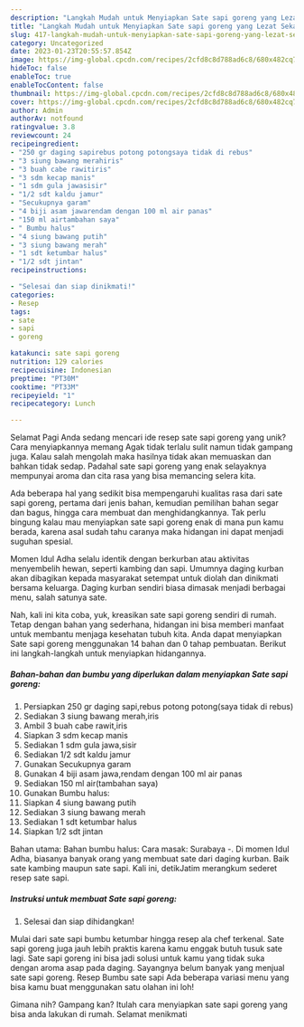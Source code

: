 ```yaml
---
description: "Langkah Mudah untuk Menyiapkan Sate sapi goreng yang Lezat Sekali, Enak"
title: "Langkah Mudah untuk Menyiapkan Sate sapi goreng yang Lezat Sekali, Enak"
slug: 417-langkah-mudah-untuk-menyiapkan-sate-sapi-goreng-yang-lezat-sekali-enak
category: Uncategorized
date: 2023-01-23T20:55:57.854Z
image: https://img-global.cpcdn.com/recipes/2cfd8c8d788ad6c8/680x482cq70/sate-sapi-goreng-foto-resep-utama.jpg
hideToc: false
enableToc: true
enableTocContent: false
thumbnail: https://img-global.cpcdn.com/recipes/2cfd8c8d788ad6c8/680x482cq70/sate-sapi-goreng-foto-resep-utama.jpg
cover: https://img-global.cpcdn.com/recipes/2cfd8c8d788ad6c8/680x482cq70/sate-sapi-goreng-foto-resep-utama.jpg
author: Admin
authorAv: notfound
ratingvalue: 3.8
reviewcount: 24
recipeingredient:
- "250 gr daging sapirebus potong potongsaya tidak di rebus"
- "3 siung bawang merahiris"
- "3 buah cabe rawitiris"
- "3 sdm kecap manis"
- "1 sdm gula jawasisir"
- "1/2 sdt kaldu jamur"
- "Secukupnya garam"
- "4 biji asam jawarendam dengan 100 ml air panas"
- "150 ml airtambahan saya"
- " Bumbu halus"
- "4 siung bawang putih"
- "3 siung bawang merah"
- "1 sdt ketumbar halus"
- "1/2 sdt jintan"
recipeinstructions:

- "Selesai dan siap dinikmati!"
categories:
- Resep
tags:
- sate
- sapi
- goreng

katakunci: sate sapi goreng 
nutrition: 129 calories
recipecuisine: Indonesian
preptime: "PT30M"
cooktime: "PT33M"
recipeyield: "1"
recipecategory: Lunch

---
```



Selamat Pagi Anda sedang mencari ide resep sate sapi goreng yang unik? Cara menyiapkannya memang Agak tidak terlalu sulit namun tidak gampang juga. Kalau salah mengolah maka hasilnya tidak akan memuaskan dan bahkan tidak sedap. Padahal sate sapi goreng yang enak selayaknya mempunyai aroma dan cita rasa yang bisa memancing selera kita.


Ada beberapa hal yang sedikit bisa mempengaruhi kualitas rasa dari sate sapi goreng, pertama dari jenis bahan, kemudian pemilihan bahan segar dan bagus, hingga cara membuat dan menghidangkannya. Tak perlu bingung kalau mau menyiapkan sate sapi goreng enak di mana pun kamu berada, karena asal sudah tahu caranya maka hidangan ini dapat menjadi suguhan spesial.

Momen Idul Adha selalu identik dengan berkurban atau aktivitas menyembelih hewan, seperti kambing dan sapi. Umumnya daging kurban akan dibagikan kepada masyarakat setempat untuk diolah dan dinikmati bersama keluarga. Daging kurban sendiri biasa dimasak menjadi berbagai menu, salah satunya sate.


Nah, kali ini kita coba, yuk, kreasikan sate sapi goreng sendiri di rumah. Tetap dengan bahan yang sederhana, hidangan ini bisa memberi manfaat untuk membantu menjaga kesehatan tubuh kita. Anda dapat menyiapkan Sate sapi goreng menggunakan 14 bahan dan 0 tahap pembuatan. Berikut ini langkah-langkah untuk menyiapkan hidangannya.

<!--inarticleads1-->

##### Bahan-bahan dan bumbu yang diperlukan dalam menyiapkan Sate sapi goreng:

1. Persiapkan 250 gr daging sapi,rebus potong potong(saya tidak di rebus)
1. Sediakan 3 siung bawang merah,iris
1. Ambil 3 buah cabe rawit,iris
1. Siapkan 3 sdm kecap manis
1. Sediakan 1 sdm gula jawa,sisir
1. Sediakan 1/2 sdt kaldu jamur
1. Gunakan Secukupnya garam
1. Gunakan 4 biji asam jawa,rendam dengan 100 ml air panas
1. Sediakan 150 ml air(tambahan saya)
1. Gunakan  Bumbu halus:
1. Siapkan 4 siung bawang putih
1. Sediakan 3 siung bawang merah
1. Sediakan 1 sdt ketumbar halus
1. Siapkan 1/2 sdt jintan


Bahan utama: Bahan bumbu halus: Cara masak: Surabaya -. Di momen Idul Adha, biasanya banyak orang yang membuat sate dari daging kurban. Baik sate kambing maupun sate sapi. Kali ini, detikJatim merangkum sederet resep sate sapi. 

<!--inarticleads2-->

##### Instruksi untuk membuat Sate sapi goreng:


1. Selesai dan siap dihidangkan!

Mulai dari sate sapi bumbu ketumbar hingga resep ala chef terkenal. Sate sapi goreng juga jauh lebih praktis karena kamu enggak butuh tusuk sate lagi. Sate sapi goreng ini bisa jadi solusi untuk kamu yang tidak suka dengan aroma asap pada daging. Sayangnya belum banyak yang menjual sate sapi goreng. Resep Bumbu sate sapi Ada beberapa variasi menu yang bisa kamu buat menggunakan satu olahan ini loh! 

Gimana nih? Gampang kan? Itulah cara menyiapkan sate sapi goreng yang bisa anda lakukan di rumah. Selamat menikmati
